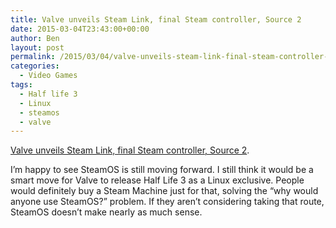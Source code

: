 ```yaml
---
title: Valve unveils Steam Link, final Steam controller, Source 2
date: 2015-03-04T23:43:00+00:00
author: Ben
layout: post
permalink: /2015/03/04/valve-unveils-steam-link-final-steam-controller-source-2/
categories:
  - Video Games
tags:
  - Half life 3
  - Linux
  - steamos
  - valve
---
```

[Valve unveils Steam Link, final Steam controller, Source 2](http://www.osnews.com/story/28367/Valve_unveils_Steam_Link_final_Steam_controller_Source_2).

I&#8217;m happy to see SteamOS is still moving forward. I still think it would be a smart move for Valve to release Half Life 3 as a Linux exclusive. People would definitely buy a Steam Machine just for that, solving the &#8220;why would anyone use SteamOS?&#8221; problem. If they aren&#8217;t considering taking that route, SteamOS doesn&#8217;t make nearly as much sense.